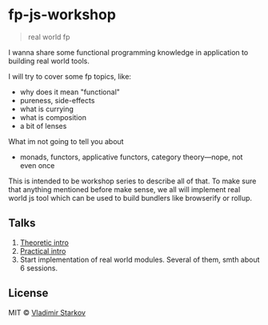 # fp-js-workshop

> real world fp

I wanna share some functional programming knowledge in application
to building real world tools.

I will try to cover some fp topics, like:
* why does it mean "functional"
* pureness, side-effects
* what is currying
* what is composition
* a bit of lenses

What im not going to tell you about
* monads, functors, applicative functors, category theory—nope, not even once

This is intended to be workshop series to describe all of that. To make sure
that anything mentioned before make sense, we all will implement real world js tool
which can be used to build bundlers like browserify or rollup.

## Talks

1. [Theoretic intro](https://iamstarkov.com/fp-js-workshop/01-theoretic-intro/)
2. [Practical intro](https://iamstarkov.com/fp-js-workshop/02-practical-intro/)
3. Start implementation of real world modules. Several of them, smth about 6 sessions.

## License

MIT © [Vladimir Starkov](https://iamstarkov.com)

